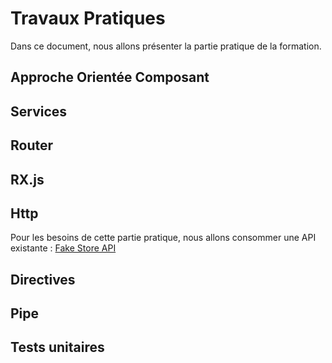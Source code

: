 # Travaux Pratiques

Dans ce document, nous allons présenter la partie pratique de la formation. 

## Approche Orientée Composant

## Services

## Router

## RX.js

## Http

Pour les besoins de cette partie pratique, nous allons consommer une API existante : [Fake Store API](https://fakestoreapi.com/)

## Directives

## Pipe

## Tests unitaires